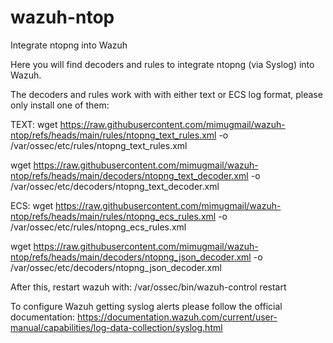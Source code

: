 # wazuh-ntop
Integrate ntopng into Wazuh

Here you will find decoders and rules to integrate ntopng (via Syslog) into Wazuh.

The decoders and rules work with with either text or ECS log format, please only install one of them:

TEXT:
wget https://raw.githubusercontent.com/mimugmail/wazuh-ntop/refs/heads/main/rules/ntopng_text_rules.xml -o /var/ossec/etc/rules/ntopng_text_rules.xml

wget https://raw.githubusercontent.com/mimugmail/wazuh-ntop/refs/heads/main/decoders/ntopng_text_decoder.xml -o /var/ossec/etc/decoders/ntopng_text_decoder.xml

ECS:
wget https://raw.githubusercontent.com/mimugmail/wazuh-ntop/refs/heads/main/rules/ntopng_ecs_rules.xml -o /var/ossec/etc/rules/ntopng_ecs_rules.xml

wget https://raw.githubusercontent.com/mimugmail/wazuh-ntop/refs/heads/main/decoders/ntopng_json_decoder.xml -o /var/ossec/etc/decoders/ntopng_json_decoder.xml

After this, restart wazuh with:
/var/ossec/bin/wazuh-control restart

To configure Wazuh getting syslog alerts please follow the official documentation:
https://documentation.wazuh.com/current/user-manual/capabilities/log-data-collection/syslog.html
